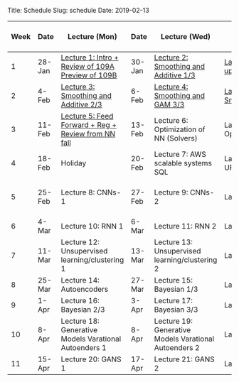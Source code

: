 Title: Schedule
Slug: schedule
Date: 2019-02-13


|﻿Week|Date|Lecture (Mon)|Date|Lecture (Wed)|Lab|a-sections|Assignment (release and due) |
|-----|-----|-----|-----|-----|-----|-----|-----|
|1|28-Jan|[Lecture 1: Intro + Review of 109A Preview of 109B ]({filename}/lectures/lecture1/index.md)|30-Jan|[Lecture 2: Smoothing and Additive 1/3]({filename}/lectures/lecture2/index.md)|[Lab 1: Setting up enviroment]({filename}/labs/lab1/index.md)|||
|2|4-Feb|[Lecture 3: Smoothing and Additive 2/3]({filename}/lectures/lecture3/index.md)|6-Feb|[Lecture 4: Smoothing and GAM 3/3 ]({filename}/lectures/lecture4/index.md)|[Lab 2: Smoothing/GAM ]({filename}/labs/lab2/index.md)| | HW1 (2/3)|
|3|11-Feb|[Lecture 5: Feed Forward + Reg + Review from NN fall ]({filename}/lectures/lecture5/index.md)|13-Feb|Lecture 6: Optimization of NN (Solvers) |Lab 3: Optimization|[Advanced Section 1: Optimization/Dropout ]({filename}/a-section/a-sec1/index.md)| HW2 (2/10)|
|4|18-Feb|Holiday|20-Feb|Lecture 7:  AWS scalable systems SQL|Lab 4: Setting UP AWS|Advanced Section 2: EMD||
|5|25-Feb|Lecture 8: CNNs-1|27-Feb|Lecture 9: CNNs-2|Lab 5: CNNs|Advanced Section 3: ConvNets: LeNet, AlexNet, VGG-15, ResNet and Inception| HW3 (2/24)|
|6|4-Mar|Lecture 10: RNN 1|6-Mar|Lecture 11: RNN 2|Lab 6: RNNS|Advanced Section 4: LSTN, GRU in NLP | HW4 (3/3)|
|7|11-Mar|Lecture 12:  Unsupervised learning/clustering 1|13-Mar|Lecture 13: Unsupervised learning/clustering 2|Lab 7: Clusterig |Advanced Section 5: Unsup + AE | HW5 (3/10)|
|8|25-Mar|Lecture 14: Autoencoders|27-Mar|Lecture 15: Bayesian 1/3|Lab 8: Bayes 1|||
|9|1-Apr|Lecture 16: Bayesian 2/3|3-Apr|Lecture 17: Bayesian 3/3|Lab 9: Bayes 2|Advanced Section 7:LDA and Bayes| HW6 (3/30)|
|10|8-Apr|Lecture 18: Generative Models Varational Autoenders 1|8-Apr|Lecture 19: Generative Models Varational Autoenders 2|Lab 10: VAE|Advanced Section 8:VAE+GANS| HW7 (4/7)|
|11|15-Apr|Lecture 20: GANS 1|17-Apr|Lecture 21: GANS 2|Lab 11: GANS|||
